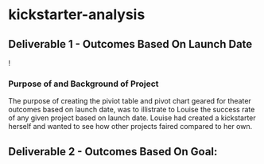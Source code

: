 # kickstarter-analysis

## Deliverable 1 - Outcomes Based On Launch Date
!
### Purpose of and Background of Project
The purpose of creating the piviot table and pivot chart geared for theater outcomes based on launch date, was to illistrate to Louise the success rate of any given project based on launch date. Louise had created a kickstarter herself and wanted to see how other projects faired compared to her own.

## Deliverable 2 - Outcomes Based On Goal:
